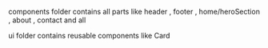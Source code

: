 components folder contains all parts like header , footer , home/heroSection , about , contact and all 

ui folder contains reusable components like Card 

